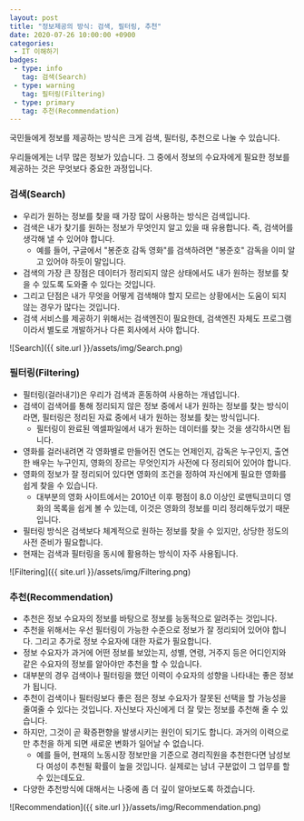 ```yaml
---
layout: post
title: "정보제공의 방식: 검색, 필터링, 추천"
date: 2020-07-26 10:00:00 +0900
categories: 
 - IT 이해하기
badges:
 - type: info
   tag: 검색(Search)
 - type: warning
   tag: 필터링(Filtering)
 - type: primary
   tag: 추천(Recommendation)
---
```


국민들에게 정보를 제공하는 방식은 크게 검색, 필터링, 추천으로 나눌 수 있습니다.

<!--more-->

우리들에게는 너무 많은 정보가 있습니다. 그 중에서 정보의 수요자에게 필요한 정보를 제공하는 것은 무엇보다 중요한 과정입니다.

### **검색(Search)**
- 우리가 원하는 정보를 찾을 때 가장 많이 사용하는 방식은 검색입니다.
- 검색은 내가 찾기를 원하는 정보가 무엇인지 알고 있을 때 유용합니다. 즉, 검색어를 생각해 낼 수 있어야 합니다.
  - 예를 들어, 구글에서 "봉준호 감독 영화"를 검색하려면 "봉준호" 감독을 이미 알고 있어야 하듯이 말입니다.
- 검색의 가장 큰 장점은 데이터가 정리되지 않은 상태에서도 내가 원하는 정보를 찾을 수 있도록 도와줄 수 있다는 것입니다.
- 그리고 단점은 내가 무엇을 어떻게 검색해야 할지 모르는 상황에서는 도움이 되지 않는 경우가 많다는 것입니다.
- 검색 서비스를 제공하기 위해서는 검색엔진이 필요한데, 검색엔진 자체도 프로그램이라서 별도로 개발하거나 다른 회사에서 사야 합니다.

![Search]({{ site.url }}/assets/img/Search.png)

### **필터링(Filtering)**
- 필터링(걸러내기)은 우리가 검색과 혼동하여 사용하는 개념입니다.
- 검색이 검색어를 통해 정리되지 않은 정보 중에서 내가 원하는 정보를 찾는 방식이라면, 필터링은 정리된 자료 중에서 내가 원하는 정보를 찾는 방식입니다.
  - 필터링이 완료된 엑셀파일에서 내가 원하는 데이터를 찾는 것을 생각하시면 됩니다.
- 영화를 걸러내려면 각 영화별로 만들어진 연도는 언제인지, 감독은 누구인지, 출연한 배우는 누구인지, 영화의 장르는 무엇인지가 사전에 다 정리되어 있어야 합니다.
- 영화의 정보가 잘 정리되어 있다면 영화의 조건을 정하여 자신에게 필요한 영화를 쉽게 찾을 수 있습니다.
  - 대부분의 영화 사이트에서는 2010년 이후 평점이 8.0 이상인 로맨틱코미디 영화의 목록을 쉽게 볼 수 있는데, 이것은 영화의 정보를 미리 정리해두었기 때문입니다.
- 필터링 방식은 검색보다 체계적으로 원하는 정보를 찾을 수 있지만, 상당한 정도의 사전 준비가 필요합니다.
- 현재는 검색과 필터링을 동시에 활용하는 방식이 자주 사용됩니다.

![Filtering]({{ site.url }}/assets/img/Filtering.png)

### **추천(Recommendation)**
- 추천은 정보 수요자의 정보를 바탕으로 정보를 능동적으로 알려주는 것입니다.
- 추천을 위해서는 우선 필터링이 가능한 수준으로 정보가 잘 정리되어 있어야 합니다. 그리고 추가로 정보 수요자에 대한 자료가 필요합니다.
- 정보 수요자가 과거에 어떤 정보를 보았는지, 성별, 연령, 거주지 등은 어디인지와 같은 수요자의 정보를 알아야만 추천을 할 수 있습니다.
- 대부분의 경우 검색이나 필터링을 했던 이력이 수요자의 성향을 나타내는 좋은 정보가 됩니다.
- 추천이 검색이나 필터링보다 좋은 점은 정보 수요자가 잘못된 선택을 할 가능성을 줄여줄 수 있다는 것입니다. 자신보다 자신에게 더 잘 맞는 정보를 추천해 줄 수 있습니다.
- 하지만, 그것이 곧 확증편향을 발생시키는 원인이 되기도 합니다. 과거의 이력으로만 추천을 하게 되면 새로운 변화가 일어날 수 없습니다.
  - 예를 들어, 현재의 노동시장 정보만을 기준으로 경리직원을 추천한다면 남성보다 여성이 추천될 확률이 높을 것입니다. 실제로는 남녀 구분없이 그 업무를 할 수 있는데도요.
- 다양한 추천방식에 대해서는 나중에 좀 더 깊이 알아보도록 하겠습니다.

![Recommendation]({{ site.url }}/assets/img/Recommendation.png)